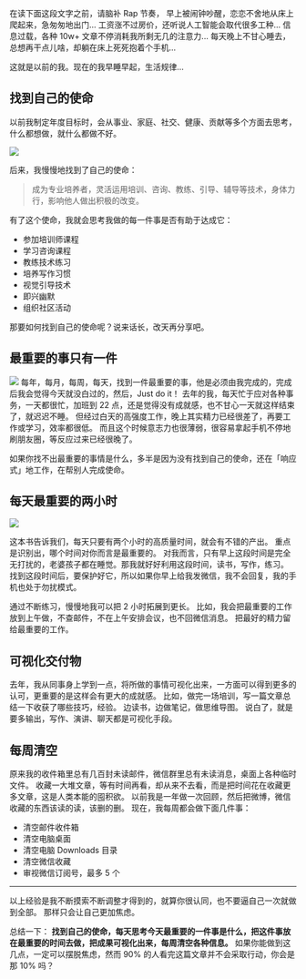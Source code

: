 在读下面这段文字之前，请脑补 Rap 节奏，
早上被闹钟吵醒，恋恋不舍地从床上爬起来，急匆匆地出门...
工资涨不过房价，还听说人工智能会取代很多工种...
信息过载，各种 10w+ 文章不停消耗我所剩无几的注意力...
每天晚上不甘心睡去，总想再干点儿啥，却躺在床上死死抱着个手机...

这就是以前的我。现在的我早睡早起，生活规律...

## 找到自己的使命
以前我制定年度目标时，会从事业、家庭、社交、健康、贡献等多个方面去思考，什么都想做，就什么都做不好。

![](./_image/2017-03-01-08-40-37.jpg)

后来，我慢慢地找到了自己的使命：
>成为专业培养者，灵活运用培训、咨询、教练、引导、辅导等技术，身体力行，影响他人做出积极的改变。

有了这个使命，我就会思考我做的每一件事是否有助于达成它：
* 参加培训师课程
* 学习咨询课程
* 教练技术练习
* 培养写作习惯
* 视觉引导技术
* 即兴幽默
* 组织社区活动

那要如何找到自己的使命呢？说来话长，改天再分享吧。

## 最重要的事只有一件
![](./_image/2017-03-01-08-44-27.jpg)
每年，每月，每周，每天，找到一件最重要的事，他是必须由我完成的，完成后我会觉得今天就没白过的，然后，Just do it！
去年的我，每天忙于应对各种事务，一天都很忙，加班到 22 点，还是觉得没有成就感，也不甘心一天就这样结束了，就迟迟不睡。
但经过白天的高强度工作，晚上其实精力已经很差了，再要工作或学习，效率都很低。
而且这个时候意志力也很薄弱，很容易拿起手机不停地刷朋友圈，等反应过来已经很晚了。

如果你找不出最重要的事情是什么，多半是因为没有找到自己的使命，还在「响应式」地工作，在帮别人完成使命。

## 每天最重要的两小时

![](./_image/2017-03-01-08-45-34.jpg)

这本书告诉我们，每天只要有两个小时的高质量时间，就会有不错的产出。
重点是识别出，哪个时间对你而言是最重要的。
对我而言，只有早上这段时间是完全无打扰的，老婆孩子都在睡觉。那我就好好利用这段时间，读书，写作，练习。
找到这段时间后，要保护好它，所以如果你早上给我发微信，我不会回复，我的手机也处于勿扰模式。

通过不断练习，慢慢地我可以把 2 小时拓展到更长。
比如，我会把最重要的工作放到上午做，不查邮件，不在上午安排会议，也不回微信消息。
把最好的精力留给最重要的工作。

## 可视化交付物
去年，我从同事身上学到一点，将所做的事情可视化出来，一方面可以得到更多的认可，更重要的是这样会有更大的成就感。
比如，做完一场培训，写一篇文章总结一下收获了哪些技巧，经验。
边读书，边做笔记，做思维导图。
说白了，就是要多输出，写作、演讲、聊天都是可视化手段。

## 每周清空
原来我的收件箱里总有几百封未读邮件，微信群里总有未读消息，桌面上各种临时文件。
收藏一大堆文章，等有时间再看，却从来不去看，而是把时间花在收藏更多文章，这是人类本能的囤积欲。
以前我是一年做一次回顾，然后把微博，微信收藏的东西该读的读，该删的删。
现在，我每周都会做下面几件事：
* 清空邮件收件箱 
* 清空电脑桌面
* 清空电脑 Downloads 目录
* 清空微信收藏
* 审视微信订阅号，最多 5 个

---
以上经验是我不断摸索不断调整才得到的，就算你很认同，也不要逼自己一次就做到全部。
那样只会让自己更加焦虑。

总结一下：
**找到自己的使命，每天思考今天最重要的一件事是什么，把这件事放在最重要的时间去做，把成果可视化出来，每周清空各种信息。**
如果你能做到这几点，一定可以摆脱焦虑，然而 90% 的人看完这篇文章并不会采取行动，你会是那 10% 吗？